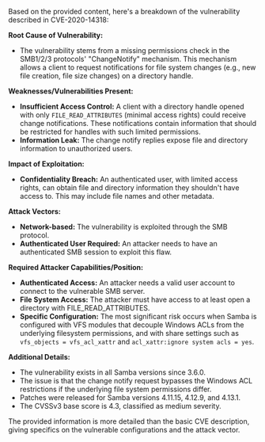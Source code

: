 Based on the provided content, here's a breakdown of the vulnerability described in CVE-2020-14318:

**Root Cause of Vulnerability:**

*   The vulnerability stems from a missing permissions check in the SMB1/2/3 protocols' "ChangeNotify" mechanism. This mechanism allows a client to request notifications for file system changes (e.g., new file creation, file size changes) on a directory handle.

**Weaknesses/Vulnerabilities Present:**

*   **Insufficient Access Control:** A client with a directory handle opened with only `FILE_READ_ATTRIBUTES` (minimal access rights) could receive change notifications. These notifications contain information that should be restricted for handles with such limited permissions.
*   **Information Leak:** The change notify replies expose file and directory information to unauthorized users.

**Impact of Exploitation:**

*   **Confidentiality Breach:** An authenticated user, with limited access rights, can obtain file and directory information they shouldn't have access to. This may include file names and other metadata.

**Attack Vectors:**

*   **Network-based:** The vulnerability is exploited through the SMB protocol.
*   **Authenticated User Required:** An attacker needs to have an authenticated SMB session to exploit this flaw.

**Required Attacker Capabilities/Position:**

*   **Authenticated Access:** An attacker needs a valid user account to connect to the vulnerable SMB server.
*   **File System Access:** The attacker must have access to at least open a directory with FILE_READ_ATTRIBUTES.
*   **Specific Configuration:** The most significant risk occurs when Samba is configured with VFS modules that decouple Windows ACLs from the underlying filesystem permissions, and with share settings such as `vfs_objects = vfs_acl_xattr` and `acl_xattr:ignore system acls = yes`.

**Additional Details:**

*   The vulnerability exists in all Samba versions since 3.6.0.
*   The issue is that the change notify request bypasses the Windows ACL restrictions if the underlying file system permissions differ.
*   Patches were released for Samba versions 4.11.15, 4.12.9, and 4.13.1.
*   The CVSSv3 base score is 4.3, classified as medium severity.

The provided information is more detailed than the basic CVE description, giving specifics on the vulnerable configurations and the attack vector.